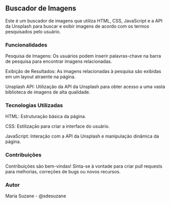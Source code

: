 ## Buscador de Imagens
Este é um buscador de imagens que utiliza HTML, CSS, JavaScript e a API da Unsplash para buscar e exibir imagens de acordo com os termos pesquisados pelo usuário.

### Funcionalidades
Pesquisa de Imagens: Os usuários podem inserir palavras-chave na barra de pesquisa para encontrar imagens relacionadas.

Exibição de Resultados: As imagens relacionadas à pesquisa são exibidas em um layout atraente na página.

Unsplash API: Utilização da API da Unsplash para obter acesso a uma vasta biblioteca de imagens de alta qualidade.

### Tecnologias Utilizadas
HTML: Estruturação básica da página.

CSS: Estilização para criar a interface do usuário.

JavaScript: Interação com a API da Unsplash e manipulação dinâmica da página.

### Contribuições
Contribuições são bem-vindas! Sinta-se à vontade para criar pull requests para melhorias, correções de bugs ou novos recursos.

### Autor
Maria Suzane - @sdesuzane
